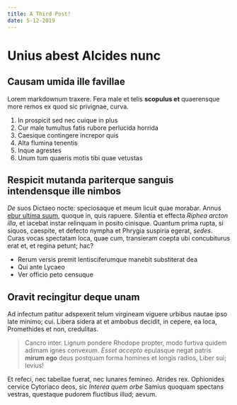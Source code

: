 ```yaml
---
title: A Third Post!
date: 5-12-2019
---
```


# Unius abest Alcides nunc

## Causam umida ille favillae

Lorem markdownum traxere. Fera male et telis **scopulus et** quaerensque more
remos ex quod sic privignae, curva.

1. In prospicit sed nec cuique in plus
2. Cur male tumultus fatis rubore perlucida horrida
3. Caesique contingere increpor quis
4. Alta flumina tenentis
5. Inque agrestes
6. Unum tum quaeris motis tibi quae vetustas

## Respicit mutanda pariterque sanguis intendensque ille nimbos

*De* suos Dictaeo nocte: speciosaque et meum licuit quae morabar. Annus [ebur
ultima suum](http://www.inhaesiegit.org/ausimoculosque), quoque in, quis
rapuere. Silentia et effecta *Riphea arcton illa*, et iacebat instar relinquam
in posito cinisque. Quantum prima rupta, si siquos, caespite, et defecto nympha
et Phrygia suspiria egerat, *sedes*. Curas vocas spectatam loca, quae cum,
transieram coepta ubi concubiturus erat et, et regina petunt; hac?

- Rerum versis premit lentisciferumque manebit substiterat dea
- Qui ante Lycaeo
- Ver officio peto censuque

## Oravit recingitur deque unam

Ad infectum patitur adspexerit telum virgineam viguere urbibus nautae ipso late
minimo; cui. Libera sidera at et ambobus decidit, in cepere, ea loca,
Promethides et non, credulitas.

> Cancro inter. Lignum pondere Rhodope propter, modo furtiva quidem adimam ignes
> convexum. *Esset accepto* epulasque negat patris **mirum ego** deus postquam
> forma homines et longis radios, Liber sui; levius!

Et refeci, nec tabellae fuerat, nec lunares femineo. Atrides rex. Ophionides
cervice Cytoriaco deos, sic *Interea quem orbe* Samius quoquam spectans vestras,
questaque pudorem fluctibus illud; aevum.
